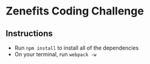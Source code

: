 # Zenefits Coding Challenge

## Instructions

- Run `npm install` to install all of the dependencies
- On your terminal, run `webpack -w`
